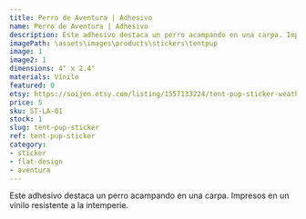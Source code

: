 ```yaml
---
title: Perro de Aventura | Adhesivo
name: Perro de Aventura | Adhesivo
description: Este adhesivo destaca un perro acampando en una carpa. Impresos en un vínilo resistente a la intemperie.
imagePath: \assets\images\products\stickers\tentpup
image: 1
image2: 1
dimensions: 4" x 2.4"
materials: Vínilo
featured: 0
etsy: https://soijen.etsy.com/listing/1557133224/tent-pup-sticker-weatherproof-vinyl?utm_source=Copy&utm_medium=ListingManager&utm_campaign=Share&utm_term=so.lmsm&share_time=1695262782962
price: 5
sku: ST-LA-01
stock: 1
slug: tent-pup-sticker
ref: tent-pup-sticker
category:
- sticker
- flat-design
- aventura
---
```

Este adhesivo destaca un perro acampando en una carpa. Impresos en un vínilo resistente a la intemperie.
